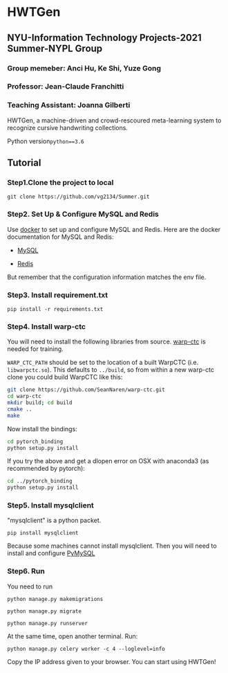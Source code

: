 # HWTGen
## NYU-Information Technology Projects-2021 Summer-NYPL Group
### Group memeber: Anci Hu, Ke Shi, Yuze Gong
### Professor: Jean-Claude Franchitti
### Teaching Assistant: Joanna Gilberti
HWTGen, a machine-driven and crowd-rescoured meta-learning system to recognize cursive handwriting collections.

Python version```python==3.6```

## Tutorial
### Step1.Clone the project to local
```
git clone https://github.com/vg2134/Summer.git
```

### Step2. Set Up & Configure MySQL and Redis

Use [docker](https://www.docker.com/) to set up and configure MySQL and Redis. Here are the docker documentation for MySQL and Redis:

- [MySQL](https://hub.docker.com/_/mysql)

- [Redis](https://hub.docker.com/_/redis/)

But remember that the configuration information matches the env file.

### Step3. Install requirement.txt
```
pip install -r requirements.txt
```

### Step4. Install warp-ctc
You will need to install the following libraries from source. [warp-ctc](https://github.com/SeanNaren/warp-ctc) is needed for training.

`WARP_CTC_PATH` should be set to the location of a built WarpCTC
(i.e. `libwarpctc.so`).  This defaults to `../build`, so from within a
new warp-ctc clone you could build WarpCTC like this:

```bash
git clone https://github.com/SeanNaren/warp-ctc.git
cd warp-ctc
mkdir build; cd build
cmake ..
make
```

Now install the bindings:
```bash
cd pytorch_binding
python setup.py install
```

If you try the above and get a dlopen error on OSX with anaconda3 (as recommended by pytorch):
```bash
cd ../pytorch_binding
python setup.py install
```

### Step5. Install mysqlclient
"mysqlclient" is a python packet. 

```pip install mysqlclient```

Because some machines cannot install mysqlclient. Then you will need to install and configure [PyMySQL](https://github.com/PyMySQL/PyMySQL/)

### Step6. Run
You need to run

```
python manage.py makemigrations
```

```
python manage.py migrate
```

```
python manage.py runserver
```

At the same time, open another terminal. Run:
```
python manage.py celery worker -c 4 --loglevel=info
```

Copy the IP address given to your browser. You can start using HWTGen!
